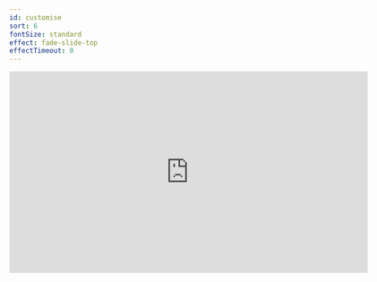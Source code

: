 ```yaml
---
id: customise
sort: 6
fontSize: standard
effect: fade-slide-top
effectTimeout: 0
---
```

<iframe src="https://player.vimeo.com/video/545886162?badge=0&amp;autopause=0&amp;player_id=0&amp;app_id=58479" width="640" height="360" frameborder="0" allow="autoplay; fullscreen; picture-in-picture" allowfullscreen title="dispenser-demo-2.mp4"></iframe>